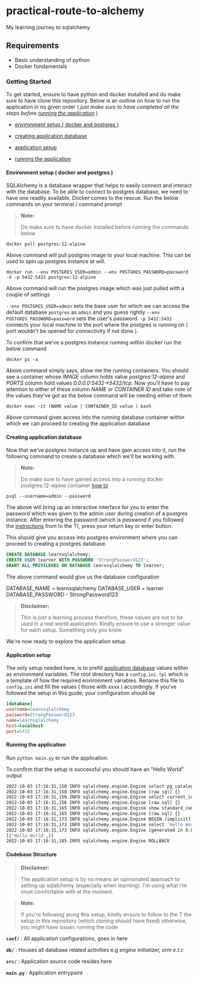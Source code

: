 # practical-route-to-alchemy
My learning journey to sqlalchemy

## Requirements

- Basic understanding of python
- Docker fundamentals

### Getting Started

To get started, ensure to have python and docker installed and do make sure to have clone this repository. Below is an outline on how to run the application in no given order ( _just make sure to have completed all the steps before [running the application](#running-the-aplication)_ )

- [environment setup ( docker and postgres )](#environment-setup--docker-and-postgres-)

- [creating application database](#creating-application-database)

- [application setup](#application-setup)

- [running the application](#running-the-application)


#### Environment setup ( docker and postgres )

SQLAlchemy is a database wrapper that helps to easily connect and interact with the database. To be able to connect to postgres database, we need to have one readily available. Docker comes to the rescue. Run the below commands on your terminal / command prompt

> **Note:**
>
> Do make sure to have docker installed before running the commands below
>

```shell
docker pull postgres:12-alpine
```

Above command will pull postgres image to your local machine. This can be used to spin up postgres instance at will.

```shell
docker run --env POSTGRES_USER=admin --env POSTGRES_PASSWORD=password -d -p 5432:5432 postgres:12-alpine
```

Above command will run the postgres image which was just pulled with a couple of settings 

`--env POSTGRES_USER=admin` sets the base user for which we can access the default database `postgres` as `admin` and you guess rightly `--env POSTGRES_PASSWORD=password` sets the user's password. `-p 5432:5432` connects your local machine to the port where the postgres is running on ( port wouldn't be opened for connectivity if not done ).

To confirm that we've a postgres instance running within docker run the below command 

```shell
docker ps -a
```

Above command simply says, show me the running containers. You should see a container whose _IMAGE_ column holds value _postgres:12-alpine_ and _PORTS_ column hold values _0.0.0.0:5432->5432/tcp_. Now you'll have to pay attention to either of these column _NAME_ or _CONTAINER ID_ and take note of the values they've got as the below command will be needing either of them

```shell
docker exec -it (NAME value | CONTAINER_ID value ) bash
```

Above command gives access into the running database container within which we can proceed to creating the application database

#### Creating application database

Now that we've postgres instance up and have gain access into it, run the following command to create a database which we'll be working with.

> **Note:**
>
> Do make sure to have gained access into a running docker postgres:12-alpine container [how to](#environment-setup--docker-and-postgres-)
>

```shell
psql --username=admin --password
```

The above will bring up an interactive interface for you to enter the password which was given to the admin user during creation of a postgres instance. After entering the password (which is _password_ if you followed the [instructions](#environment-setup--docker-and-postgres-) from to the T), press your return key or enter button.

This should give you access into postgres environment where you can proceed to creating a postgres database.

```sql
CREATE DATABASE learnsqlalchemy;
CREATE USER learner WITH PASSWORD 'StrongPassword123';
GRANT ALL PRIVILEGES ON DATABASE learnsqlalchemy TO learner;
```

The above command would give us the database configuration

DATABASE_NAME = learnsqlalchemy
DATABASE_USER = learner
DATABASE_PASSWORD - StrongPassword123

> **Disclaimer:**
>
> This is just a learning process therefore, these values are not to be used in a real world application. Kindly ensure to use a stronger value for each setup. Something only you know
>

We're now ready to explore the application setup

#### Application setup

The only setup needed here, is to prefill [application database](#creating-application-database) values within as environment variables. The root directory has a `config.ini.tpl` which is a template of how the required environment variables. Rename this file to `config.ini` and fill the values ( those with _xxxx_ ) accordingly. If you've followed the setup in this guide, your configuration should be

```ini
[database]
username=learnsqlalchemy
password=StrongPassword123
name=learnsqlalchemy
host=localhost
port=5432
```

#### Running the application 

Run `python main.py` to run the application.

To confirm that the setup is successful you should have an "Hello World" output 

```bash
2022-10-03 17:16:31,150 INFO sqlalchemy.engine.Engine select pg_catalog.version()
2022-10-03 17:16:31,150 INFO sqlalchemy.engine.Engine [raw sql] {}
2022-10-03 17:16:31,156 INFO sqlalchemy.engine.Engine select current_schema()
2022-10-03 17:16:31,156 INFO sqlalchemy.engine.Engine [raw sql] {}
2022-10-03 17:16:31,165 INFO sqlalchemy.engine.Engine show standard_conforming_strings
2022-10-03 17:16:31,165 INFO sqlalchemy.engine.Engine [raw sql] {}
2022-10-03 17:16:31,173 INFO sqlalchemy.engine.Engine BEGIN (implicit)
2022-10-03 17:16:31,173 INFO sqlalchemy.engine.Engine select 'Hello World'
2022-10-03 17:16:31,173 INFO sqlalchemy.engine.Engine [generated in 0.00092s] {}
[('Hello World',)]
2022-10-03 17:16:31,185 INFO sqlalchemy.engine.Engine ROLLBACK
```

#### Codebase Structure

> **Disclaimer:**
>
> The application setup is by no means an opinionated approach to setting up sqlalchemy (especially when learning). I'm using what i'm most comfortable with at the moment. 
>

> **Note:**
>
> If you're following along this setup, kindly ensure to follow to the T the setup in this repository (which cloning should have fixed) otherwise, you might have issues running the code
>

**`conf/`** : All application configurations, goes in here

**`db/`** : Houses all database related activities e.g _engine initializer, orm e.t.c_

**`src/`** : Application source code resides here

**`main.py`** : Application entrypoint

